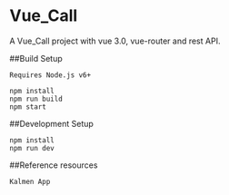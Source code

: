 # Vue_Call

A Vue_Call project with vue 3.0, vue-router and rest API.

##Build Setup
```
Requires Node.js v6+
```
```
npm install
npm run build
npm start
```

##Development Setup

```
npm install
npm run dev
```
##Reference resources

```
Kalmen App
```

